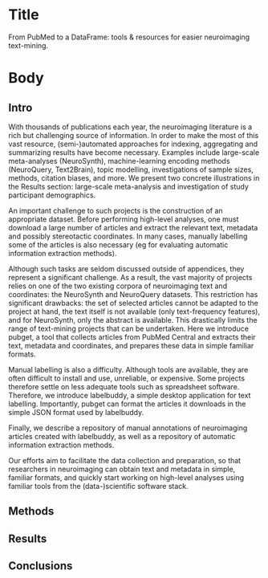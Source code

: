 # Title

From PubMed to a DataFrame: tools & resources for easier neuroimaging text-mining.

# Body

## Intro
With thousands of publications each year, the neuroimaging literature is a rich but challenging source of information. 
In order to make the most of this vast resource, (semi-)automated approaches for indexing, aggregating and summarizing results have become necessary.
Examples include large-scale meta-analyses (NeuroSynth), machine-learning encoding methods (NeuroQuery, Text2Brain), topic modelling, investigations of sample sizes, methods, citation biases, and more.
We present two concrete illustrations in the Results section: large-scale meta-analysis and investigation of study participant demographics.

An important challenge to such projects is the construction of an appropriate dataset.
Before performing high-level analyses, one must download a large number of articles and extract the relevant text, metadata and possibly stereotactic coordinates.
In many cases, manually labelling some of the articles is also necessary (eg for evaluating automatic information extraction methods).

Although such tasks are seldom discussed outside of appendices, they represent a significant challenge.
As a result, the vast majority of projects relies on one of the two existing corpora of neuroimaging text and coordinates: the NeuroSynth and NeuroQuery datasets.
This restriction has significant drawbacks: the set of selected articles cannot be adapted to the project at hand, the text itself is not available (only text-frequency features), and for NeuroSynth, only the abstract is available.
This drastically limits the range of text-mining projects that can be undertaken.
Here we introduce pubget, a tool that collects articles from PubMed Central and extracts their text, metadata and coordinates, and prepares these data in simple familiar formats.

Manual labelling is also a difficulty.
Although tools are available, they are often difficult to install and use, unreliable, or expensive.
Some projects therefore settle on less adequate tools such as spreadsheet software.
Therefore, we introduce labelbuddy, a simple desktop application for text labelling.
Importantly, pubget can format the articles it downloads in the simple JSON format used by labelbuddy.

Finally, we describe a repository of manual annotations of neuroimaging articles created with labelbuddy, as well as a repository of automatic information extraction methods.

Our efforts aim to facilitate the data collection and preparation, so that researchers in neuroimaging can obtain text and metadata in simple, familiar formats, and quickly start working on high-level analyses using familiar tools from the (data-)scientific software stack.

## Methods
## Results
## Conclusions
